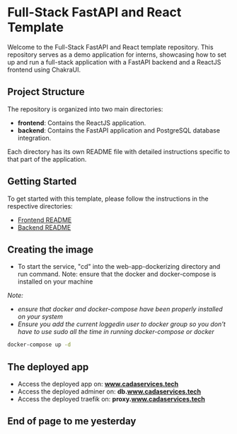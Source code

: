 # Full-Stack FastAPI and React Template

Welcome to the Full-Stack FastAPI and React template repository. This repository serves as a demo application for interns, showcasing how to set up and run a full-stack application with a FastAPI backend and a ReactJS frontend using ChakraUI.

## Project Structure

The repository is organized into two main directories:

- **frontend**: Contains the ReactJS application.
- **backend**: Contains the FastAPI application and PostgreSQL database integration.

Each directory has its own README file with detailed instructions specific to that part of the application.

## Getting Started

To get started with this template, please follow the instructions in the respective directories:

- [Frontend README](./frontend/README.md)
- [Backend README](./backend/README.md)

## Creating the image
- To start the service, "cd" into the web-app-dockerizing directory and run command. Note: ensure that the docker and docker-compose is installed on your machine

*Note:*
- *ensure that docker and docker-compose have been properly installed on your system*
- *Ensure you add the current loggedin user to docker group so you don't have to use sudo all the time in running docker-compose or docker*

```bash
docker-compose up -d
```

## The deployed app
- Access the deployed app on: **www.cadaservices.tech**
- Access the deployed adminer on: **db.www.cadaservices.tech**
- Access the deployed traefik on: **proxy.www.cadaservices.tech**

## End of page to me yesterday
